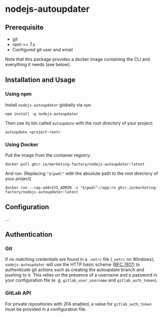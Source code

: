 # nodejs-autoupdater

<!--- TODO: Add description -->

## Prerequisite
- git
- npm >= 7.x
- Configured git user and email

Note that this package provides a docker image containing the CLI and everything it needs (see below).

## Installation and Usage

### Using npm

Install `nodejs-autoupdater` globally via `npm`:
```console
npm install -g nodejs-autoupdater
```
Then use its bin called `autoupdate` with the root directory of your project:
```console
autoupdate <project-root>
```

### Using Docker

Pull the image from the container registry:
```console
docker pull ghcr.io/marketing-factory/nodejs-autoupdater:latest
```
And run: (Replacing `"$(pwd)"` with the absolute path to the root directory of your project)
```console
docker run --cap-add=SYS_ADMIN -v "$(pwd)":/app:ro ghcr.io/marketing-factory/nodejs-autoupdater:latest
```

## Configuration
...
<!--- TODO: Add config documentation -->

## Authentication

### Git

If no matching credentials are found in a `.netrc` file (`_netrc` on Windows), `nodejs-autoupdater`
will use the HTTP basic scheme ([RFC 7617](https://datatracker.ietf.org/doc/html/rfc7617)) to authenticate
git actions such as creating the autoupdate branch and pushing to it.
This relies on the presence of a username and a password in your configuration file (e. g. `gitlab_user_username`
and `gitlab_auth_token`).

### GitLab API

For private repositories with 2FA enabled, a value for `gitlab_auth_token` must be provided in a configuration
file.

<!--- 
docker build --tag autoupdater:latest .

docker run -it --rm --mount type=bind,source=$(pwd),target=/app --entrypoint /bin/sh autoupdater
-->